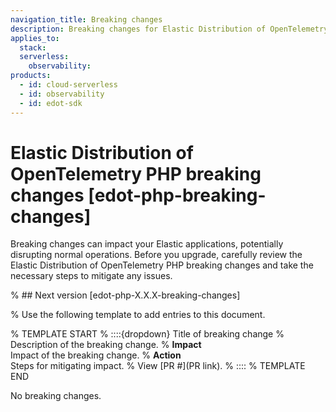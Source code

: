 ```yaml
---
navigation_title: Breaking changes 
description: Breaking changes for Elastic Distribution of OpenTelemetry PHP.
applies_to:
  stack:
  serverless:
    observability:
products:
  - id: cloud-serverless
  - id: observability
  - id: edot-sdk
---
```


# Elastic Distribution of OpenTelemetry PHP breaking changes [edot-php-breaking-changes]

Breaking changes can impact your Elastic applications, potentially disrupting normal operations. Before you upgrade, carefully review the Elastic Distribution of OpenTelemetry PHP breaking changes and take the necessary steps to mitigate any issues.

% ## Next version [edot-php-X.X.X-breaking-changes]

% Use the following template to add entries to this document.

% TEMPLATE START
% ::::{dropdown} Title of breaking change 
% Description of the breaking change.
% **Impact**<br> Impact of the breaking change.
% **Action**<br> Steps for mitigating impact.
% View [PR #](PR link).
% ::::
% TEMPLATE END

No breaking changes.
